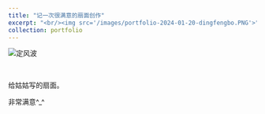 ```yaml
---
title: "记一次很满意的扇面创作"
excerpt: "<br/><img src='/images/portfolio-2024-01-20-dingfengbo.PNG'>"
collection: portfolio
---
```


![定风波](https://sunqinxuan.github.io/images/portfolio-2024-01-20-dingfengbo.jpg)

<br>

给姑姑写的扇面。

非常满意^_^